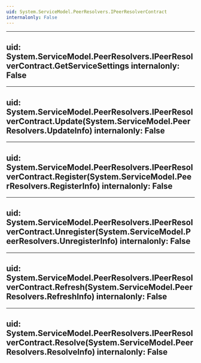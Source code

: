 ```yaml
---
uid: System.ServiceModel.PeerResolvers.IPeerResolverContract
internalonly: False
---
```


---
uid: System.ServiceModel.PeerResolvers.IPeerResolverContract.GetServiceSettings
internalonly: False
---

---
uid: System.ServiceModel.PeerResolvers.IPeerResolverContract.Update(System.ServiceModel.PeerResolvers.UpdateInfo)
internalonly: False
---

---
uid: System.ServiceModel.PeerResolvers.IPeerResolverContract.Register(System.ServiceModel.PeerResolvers.RegisterInfo)
internalonly: False
---

---
uid: System.ServiceModel.PeerResolvers.IPeerResolverContract.Unregister(System.ServiceModel.PeerResolvers.UnregisterInfo)
internalonly: False
---

---
uid: System.ServiceModel.PeerResolvers.IPeerResolverContract.Refresh(System.ServiceModel.PeerResolvers.RefreshInfo)
internalonly: False
---

---
uid: System.ServiceModel.PeerResolvers.IPeerResolverContract.Resolve(System.ServiceModel.PeerResolvers.ResolveInfo)
internalonly: False
---
